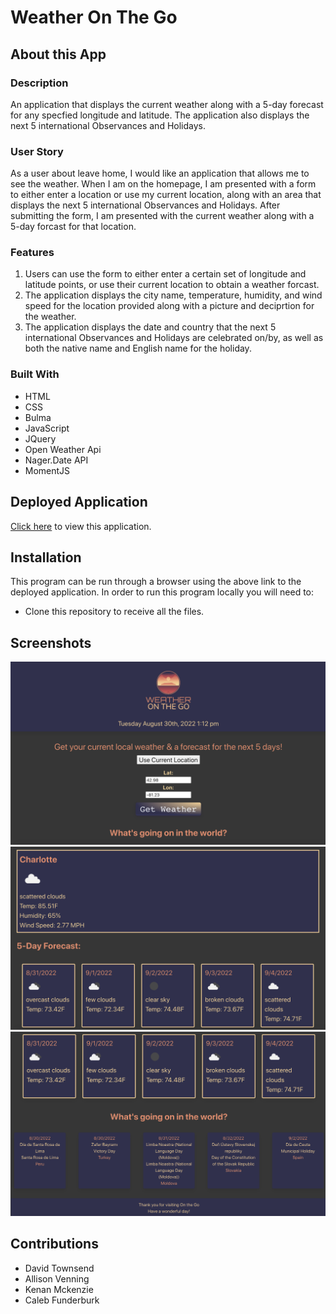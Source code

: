 # Weather On The Go

## About this App

### Description

An application that displays the current weather along with a 5-day forecast for any specfied longitude and latitude. The application also displays the next 5 international Observances and Holidays.

### User Story

As a user about leave home, I would like an application that allows me to see the weather. When I am on the homepage, I am presented with a form to either enter a location or use my current location, along with an area that displays the next 5 international Observances and Holidays. After submitting the form, I am presented with the current weather along with a 5-day forcast for that location.

### Features

1. Users can use the form to either enter a certain set of longitude and latitude points, or use their current location to obtain a weather forcast.
2. The application displays the city name, temperature, humidity, and wind speed for the location provided along with a picture and deciprtion for the weather.
3. The application displays the date and country that the next 5 international Observances and Holidays are celebrated on/by, as well as both the native name and English name for the holiday.

### Built With

- HTML
- CSS
- Bulma
- JavaScript
- JQuery
- Open Weather Api
- Nager.Date API
- MomentJS

## Deployed Application

<a href="https://calebfunderburk.github.io/On-The-Go/" target="_blank">Click here</a> to view this application.

## Installation

This program can be run through a browser using the above link to the deployed application. In order to run this program locally you will need to:

* Clone this repository to receive all the files.

## Screenshots
![Screenshot-1](./assets/images/screenshot1.png)
![Screenshot-2](./assets/images/screenshot2.png)
![Screenshot-3](./assets/images/screenshot3.png)

## Contributions

- David Townsend
- Allison Venning
- Kenan Mckenzie
- Caleb Funderburk

